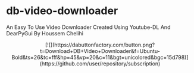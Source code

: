 # db-video-downloader
An Easy To Use Video Downloader
Created  Using Youtube-DL And DearPyGui
By Houssem Chelihi
<br>
<center>
[![](https://dabuttonfactory.com/button.png?t=Download+DB+Video+Downloader&f=Ubuntu-Bold&ts=26&tc=fff&hp=45&vp=20&c=11&bgt=unicolored&bgc=15d798)](https://github.com/user/repository/subscription)
</center>
